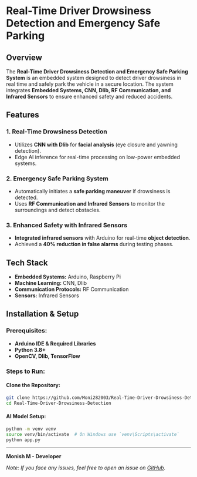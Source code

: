 # Real-Time Driver Drowsiness Detection and Emergency Safe Parking

## Overview
The **Real-Time Driver Drowsiness Detection and Emergency Safe Parking System** is an embedded system designed to detect driver drowsiness in real time and safely park the vehicle in a secure location. The system integrates **Embedded Systems, CNN, Dlib, RF Communication, and Infrared Sensors** to ensure enhanced safety and reduced accidents.

## Features

### 1. Real-Time Drowsiness Detection
- Utilizes **CNN with Dlib** for **facial analysis** (eye closure and yawning detection).
- Edge AI inference for real-time processing on low-power embedded systems.

### 2. Emergency Safe Parking System
- Automatically initiates a **safe parking maneuver** if drowsiness is detected.
- Uses **RF Communication and Infrared Sensors** to monitor the surroundings and detect obstacles.

### 3. Enhanced Safety with Infrared Sensors
- **Integrated infrared sensors** with Arduino for real-time **object detection**.
- Achieved a **40% reduction in false alarms** during testing phases.

## Tech Stack
- **Embedded Systems:** Arduino, Raspberry Pi
- **Machine Learning:** CNN, Dlib
- **Communication Protocols:** RF Communication
- **Sensors:** Infrared Sensors

## Installation & Setup

### Prerequisites:
- **Arduino IDE & Required Libraries**
- **Python 3.8+**
- **OpenCV, Dlib, TensorFlow**

### Steps to Run:
#### Clone the Repository:
```sh
git clone https://github.com/Moni282003/Real-Time-Driver-Drowsiness-Detection.git
cd Real-Time-Driver-Drowsiness-Detection
```

#### AI Model Setup:
```sh
python -m venv venv
source venv/bin/activate  # On Windows use `venv\Scripts\activate`
python app.py
```

---
**Monish M - Developer**

*Note: If you face any issues, feel free to open an issue on [GitHub](https://github.com/Moni282003/Driver_Drowsiness_Detection/issues).*

